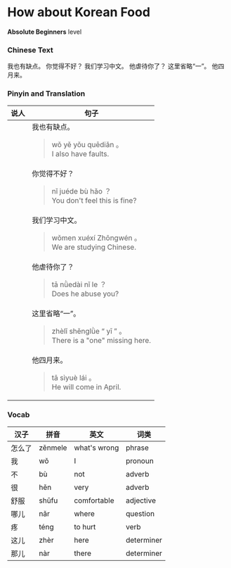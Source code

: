 # How about Korean Food
**Absolute Beginners** level
### Chinese Text
我也有缺点。
你觉得不好？
我们学习中文。
他虐待你了？
这里省略“一”。
他四月来。

### Pinyin and Translation
|说人|句子|
|----|----|
||我也有缺点。<blockquote>wǒ yě yǒu quēdiǎn 。<br />I also have faults.</blockquote>|
||你觉得不好？<blockquote>nǐ juéde bù hǎo ？<br />You don't feel this is fine?</blockquote>|
||我们学习中文。<blockquote>wǒmen xuéxí Zhōngwén 。<br />We are studying Chinese.</blockquote>|
||他虐待你了？<blockquote>tā nǜedài nǐ le ？<br />Does he abuse you?</blockquote>|
||这里省略“一”。<blockquote>zhèlǐ shěnglǜe “ yī ” 。<br />There is a "one" missing here.</blockquote>|
||他四月来。<blockquote>tā sìyuè lái 。<br />He will come in April.</blockquote>|
### Vocab
|汉子|拼音|英文|词类|
|----|----|----|----|
|怎么了|zěnmele|what's wrong|phrase|
|我|wǒ|I|pronoun|
|不|bù|not|adverb|
|很|hěn|very|adverb|
|舒服|shūfu|comfortable|adjective|
|哪儿|nǎr|where|question|
|疼|téng|to hurt|verb|
|这儿|zhèr|here|determiner|
|那儿|nàr|there|determiner|